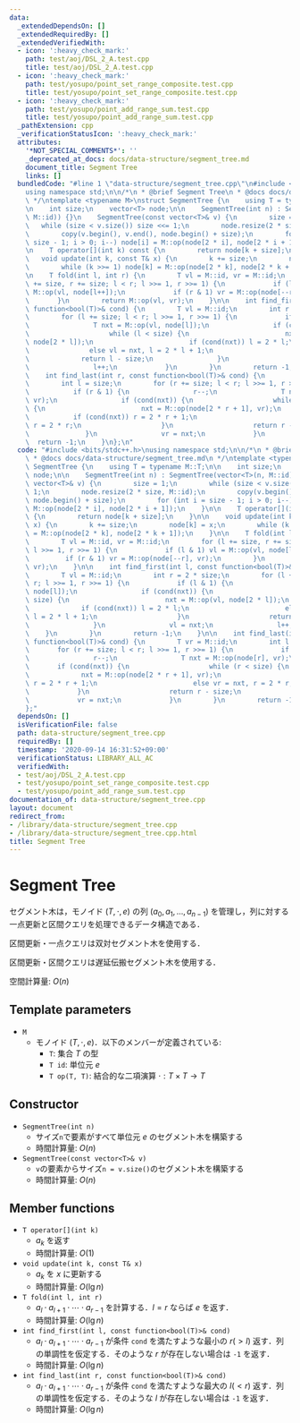 ```yaml
---
data:
  _extendedDependsOn: []
  _extendedRequiredBy: []
  _extendedVerifiedWith:
  - icon: ':heavy_check_mark:'
    path: test/aoj/DSL_2_A.test.cpp
    title: test/aoj/DSL_2_A.test.cpp
  - icon: ':heavy_check_mark:'
    path: test/yosupo/point_set_range_composite.test.cpp
    title: test/yosupo/point_set_range_composite.test.cpp
  - icon: ':heavy_check_mark:'
    path: test/yosupo/point_add_range_sum.test.cpp
    title: test/yosupo/point_add_range_sum.test.cpp
  _pathExtension: cpp
  _verificationStatusIcon: ':heavy_check_mark:'
  attributes:
    '*NOT_SPECIAL_COMMENTS*': ''
    _deprecated_at_docs: docs/data-structure/segment_tree.md
    document_title: Segment Tree
    links: []
  bundledCode: "#line 1 \"data-structure/segment_tree.cpp\"\n#include <bits/stdc++.h>\n\
    using namespace std;\n\n/*\n * @brief Segment Tree\n * @docs docs/data-structure/segment_tree.md\n\
    \ */\ntemplate <typename M>\nstruct SegmentTree {\n    using T = typename M::T;\n\
    \n    int size;\n    vector<T> node;\n\n    SegmentTree(int n) : SegmentTree(vector<T>(n,\
    \ M::id)) {}\n    SegmentTree(const vector<T>& v) {\n        size = 1;\n     \
    \   while (size < v.size()) size <<= 1;\n        node.resize(2 * size, M::id);\n\
    \        copy(v.begin(), v.end(), node.begin() + size);\n        for (int i =\
    \ size - 1; i > 0; i--) node[i] = M::op(node[2 * i], node[2 * i + 1]);\n    }\n\
    \n    T operator[](int k) const {\n        return node[k + size];\n    }\n\n \
    \   void update(int k, const T& x) {\n        k += size;\n        node[k] = x;\n\
    \        while (k >>= 1) node[k] = M::op(node[2 * k], node[2 * k + 1]);\n    }\n\
    \n    T fold(int l, int r) {\n        T vl = M::id, vr = M::id;\n        for (l\
    \ += size, r += size; l < r; l >>= 1, r >>= 1) {\n            if (l & 1) vl =\
    \ M::op(vl, node[l++]);\n            if (r & 1) vr = M::op(node[--r], vr);\n \
    \       }\n        return M::op(vl, vr);\n    }\n\n    int find_first(int l, const\
    \ function<bool(T)>& cond) {\n        T vl = M::id;\n        int r = 2 * size;\n\
    \        for (l += size; l < r; l >>= 1, r >>= 1) {\n            if (l & 1) {\n\
    \                T nxt = M::op(vl, node[l]);\n                if (cond(nxt)) {\n\
    \                    while (l < size) {\n                        nxt = M::op(vl,\
    \ node[2 * l]);\n                        if (cond(nxt)) l = 2 * l;\n         \
    \               else vl = nxt, l = 2 * l + 1;\n                    }\n       \
    \             return l - size;\n                }\n                vl = nxt;\n\
    \                l++;\n            }\n        }\n        return -1;\n    }\n\n\
    \    int find_last(int r, const function<bool(T)>& cond) {\n        T vr = M::id;\n\
    \        int l = size;\n        for (r += size; l < r; l >>= 1, r >>= 1) {\n \
    \           if (r & 1) {\n                r--;\n                T nxt = M::op(node[r],\
    \ vr);\n                if (cond(nxt)) {\n                    while (r < size)\
    \ {\n                        nxt = M::op(node[2 * r + 1], vr);\n             \
    \           if (cond(nxt)) r = 2 * r + 1;\n                        else vr = nxt,\
    \ r = 2 * r;\n                    }\n                    return r - size;\n  \
    \              }\n                vr = nxt;\n            }\n        }\n      \
    \  return -1;\n    }\n};\n"
  code: "#include <bits/stdc++.h>\nusing namespace std;\n\n/*\n * @brief Segment Tree\n\
    \ * @docs docs/data-structure/segment_tree.md\n */\ntemplate <typename M>\nstruct\
    \ SegmentTree {\n    using T = typename M::T;\n\n    int size;\n    vector<T>\
    \ node;\n\n    SegmentTree(int n) : SegmentTree(vector<T>(n, M::id)) {}\n    SegmentTree(const\
    \ vector<T>& v) {\n        size = 1;\n        while (size < v.size()) size <<=\
    \ 1;\n        node.resize(2 * size, M::id);\n        copy(v.begin(), v.end(),\
    \ node.begin() + size);\n        for (int i = size - 1; i > 0; i--) node[i] =\
    \ M::op(node[2 * i], node[2 * i + 1]);\n    }\n\n    T operator[](int k) const\
    \ {\n        return node[k + size];\n    }\n\n    void update(int k, const T&\
    \ x) {\n        k += size;\n        node[k] = x;\n        while (k >>= 1) node[k]\
    \ = M::op(node[2 * k], node[2 * k + 1]);\n    }\n\n    T fold(int l, int r) {\n\
    \        T vl = M::id, vr = M::id;\n        for (l += size, r += size; l < r;\
    \ l >>= 1, r >>= 1) {\n            if (l & 1) vl = M::op(vl, node[l++]);\n   \
    \         if (r & 1) vr = M::op(node[--r], vr);\n        }\n        return M::op(vl,\
    \ vr);\n    }\n\n    int find_first(int l, const function<bool(T)>& cond) {\n\
    \        T vl = M::id;\n        int r = 2 * size;\n        for (l += size; l <\
    \ r; l >>= 1, r >>= 1) {\n            if (l & 1) {\n                T nxt = M::op(vl,\
    \ node[l]);\n                if (cond(nxt)) {\n                    while (l <\
    \ size) {\n                        nxt = M::op(vl, node[2 * l]);\n           \
    \             if (cond(nxt)) l = 2 * l;\n                        else vl = nxt,\
    \ l = 2 * l + 1;\n                    }\n                    return l - size;\n\
    \                }\n                vl = nxt;\n                l++;\n        \
    \    }\n        }\n        return -1;\n    }\n\n    int find_last(int r, const\
    \ function<bool(T)>& cond) {\n        T vr = M::id;\n        int l = size;\n \
    \       for (r += size; l < r; l >>= 1, r >>= 1) {\n            if (r & 1) {\n\
    \                r--;\n                T nxt = M::op(node[r], vr);\n         \
    \       if (cond(nxt)) {\n                    while (r < size) {\n           \
    \             nxt = M::op(node[2 * r + 1], vr);\n                        if (cond(nxt))\
    \ r = 2 * r + 1;\n                        else vr = nxt, r = 2 * r;\n        \
    \            }\n                    return r - size;\n                }\n    \
    \            vr = nxt;\n            }\n        }\n        return -1;\n    }\n\
    };"
  dependsOn: []
  isVerificationFile: false
  path: data-structure/segment_tree.cpp
  requiredBy: []
  timestamp: '2020-09-14 16:31:52+09:00'
  verificationStatus: LIBRARY_ALL_AC
  verifiedWith:
  - test/aoj/DSL_2_A.test.cpp
  - test/yosupo/point_set_range_composite.test.cpp
  - test/yosupo/point_add_range_sum.test.cpp
documentation_of: data-structure/segment_tree.cpp
layout: document
redirect_from:
- /library/data-structure/segment_tree.cpp
- /library/data-structure/segment_tree.cpp.html
title: Segment Tree
---
```

# Segment Tree

セグメント木は，モノイド $(T, \cdot, e)$ の列 $(a_0, a_1, \dots, a_{n-1})$ を管理し，列に対する一点更新と区間クエリを処理できるデータ構造である．

区間更新・一点クエリは双対セグメント木を使用する．

区間更新・区間クエリは遅延伝搬セグメント木を使用する．

空間計算量: $O(n)$

## Template parameters

- `M`
    - モノイド $(T, \cdot, e)$．以下のメンバーが定義されている:
        - `T`: 集合 $T$ の型
        - `T id`: 単位元 $e$
        - `T op(T, T)`: 結合的な二項演算 $\cdot: T \times T \rightarrow T$

## Constructor

- `SegmentTree(int n)`
    - サイズ`n`で要素がすべて単位元 $e$ のセグメント木を構築する
    - 時間計算量: $O(n)$
- `SegmentTree(const vector<T>& v)`
    - `v`の要素からサイズ`n = v.size()`のセグメント木を構築する
    - 時間計算量: $O(n)$

## Member functions

- `T operator[](int k)`
    - $a_k$ を返す
    - 時間計算量: $O(1)$
- `void update(int k, const T& x)`
    - $a_k$ を $x$ に更新する
    - 時間計算量: $O(\lg n)$
- `T fold(int l, int r)`
    - $a_l \cdot a_{l+1} \cdot \cdots \cdot a_{r-1}$ を計算する．$l = r$ ならば $e$ を返す．
    - 時間計算量: $O(\lg n)$
- `int find_first(int l, const function<bool(T)>& cond)`
    - $a_l \cdot a_{l+1} \cdot \cdots \cdot a_{r-1}$ が条件 `cond` を満たすような最小の $r (> l)$ 返す．列の単調性を仮定する．そのような $r$ が存在しない場合は `-1` を返す．
    - 時間計算量: $O(\lg n)$
- `int find_last(int r, const function<bool(T)>& cond)`
    - $a_l \cdot a_{l+1} \cdot \cdots \cdot a_{r-1}$ が条件 `cond` を満たすような最大の $l (< r)$ 返す．列の単調性を仮定する．そのような $l$ が存在しない場合は `-1` を返す．
    - 時間計算量: $O(\lg n)$